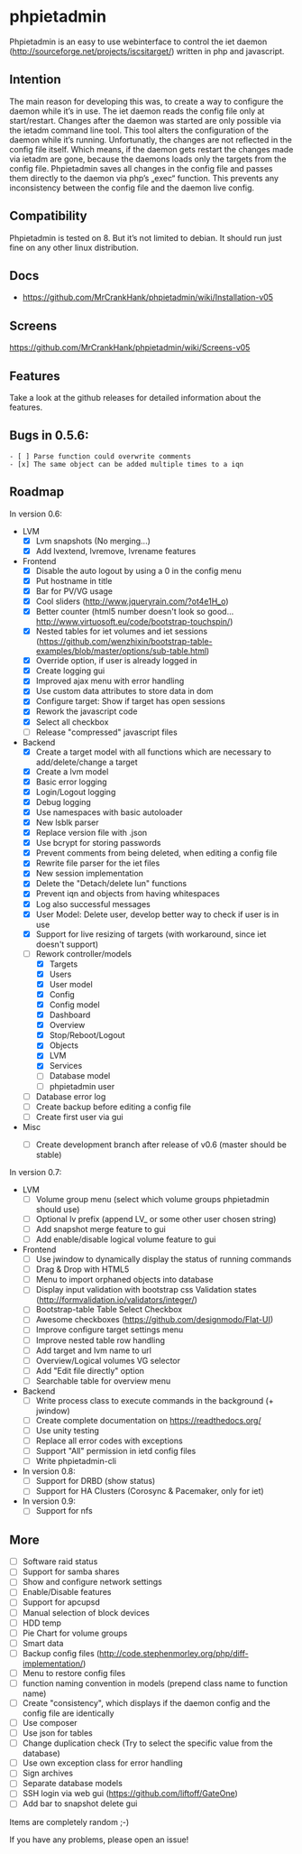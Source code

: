 # phpietadmin
Phpietadmin is an easy to use webinterface to control the iet daemon (http://sourceforge.net/projects/iscsitarget/) written in php and javascript.

## Intention
The main reason for developing this was, to create a way to configure the daemon while it’s in use. The iet daemon reads
the config file only at start/restart. Changes after the daemon was started are only possible via the ietadm command line
tool. This tool alters the configuration of the daemon while it’s running. Unfortunatly, the changes are not reflected
in the config file itself. Which means, if the daemon gets restart the changes made via ietadm are gone, because the
daemons loads only the targets from the config file. Phpietadmin saves all changes in the config file and passes them
directly to the daemon via php’s „exec“ function. This prevents any inconsistency between the config file and the
daemon live config.

## Compatibility
Phpietadmin is tested on 8. But it’s not limited to debian.
It should run just fine on any other linux distribution.

## Docs
* https://github.com/MrCrankHank/phpietadmin/wiki/Installation-v05

## Screens
https://github.com/MrCrankHank/phpietadmin/wiki/Screens-v05

## Features
Take a look at the github releases for detailed information about the features.

## Bugs in 0.5.6:
    - [ ] Parse function could overwrite comments
    - [x] The same object can be added multiple times to a iqn

## Roadmap
In version 0.6:
* LVM
    - [x] Lvm snapshots (No merging...)
    - [x] Add lvextend, lvremove, lvrename features

* Frontend
    - [x] Disable the auto logout by using a 0 in the config menu
    - [x] Put hostname in title
    - [x] Bar for PV/VG usage
    - [x] Cool sliders (http://www.jqueryrain.com/?ot4e1H_o)
    - [x] Better counter (html5 number doesn't look so good... http://www.virtuosoft.eu/code/bootstrap-touchspin/)
    - [x] Nested tables for iet volumes and iet sessions (https://github.com/wenzhixin/bootstrap-table-examples/blob/master/options/sub-table.html)
    - [x] Override option, if user is already logged in
    - [x] Create logging gui
    - [x] Improved ajax menu with error handling
    - [x] Use custom data attributes to store data in dom
    - [x] Configure target: Show if target has open sessions
    - [x] Rework the javascript code
    - [x] Select all checkbox
    - [ ] Release "compressed" javascript files

* Backend
    - [x] Create a target model with all functions which are necessary to add/delete/change a target
    - [x] Create a lvm model
    - [x] Basic error logging
    - [x] Login/Logout logging
    - [x] Debug logging
    - [x] Use namespaces with basic autoloader
    - [x] New lsblk parser
    - [x] Replace version file with .json
    - [x] Use bcrypt for storing passwords
    - [x] Prevent comments from being deleted, when editing a config file
    - [x] Rewrite file parser for the iet files
    - [x] New session implementation
    - [x] Delete the "Detach/delete lun" functions
    - [x] Prevent iqn and objects from having whitespaces
    - [x] Log also successful messages
    - [x] User Model: Delete user, develop better way to check if user is in use
    - [x] Support for live resizing of targets (with workaround, since iet doesn't support)
    - [ ] Rework controller/models
        - [x] Targets
        - [x] Users
        - [x] User model
        - [x] Config
        - [x] Config model
        - [x] Dashboard
        - [x] Overview
        - [x] Stop/Reboot/Logout
        - [x] Objects
        - [x] LVM
        - [x] Services
        - [ ] Database model
        - [ ] phpietadmin user
    - [ ] Database error log
    - [ ] Create backup before editing a config file
    - [ ] Create first user via gui

* Misc
    - [ ] Create development branch after release of v0.6 (master should be stable)


In version 0.7:
* LVM
    - [ ] Volume group menu (select which volume groups phpietadmin should use)
    - [ ] Optional lv prefix (append LV_ or some other user chosen string)
    - [ ] Add snapshot merge feature to gui
    - [ ] Add enable/disable logical volume feature to gui

* Frontend
    - [ ] Use jwindow to dynamically display the status of running commands
    - [ ] Drag & Drop with HTML5
    - [ ] Menu to import orphaned objects into database
    - [ ] Display input validation with bootstrap css Validation states (http://formvalidation.io/validators/integer/)
    - [ ] Bootstrap-table Table Select Checkbox
    - [ ] Awesome checkboxes (https://github.com/designmodo/Flat-UI)
    - [ ] Improve configure target settings menu
    - [ ] Improve nested table row handling
    - [ ] Add target and lvm name to url
    - [ ] Overview/Logical volumes VG selector
    - [ ] Add "Edit file directly" option
    - [ ] Searchable table for overview menu

* Backend
    - [ ] Write process class to execute commands in the background (+ jwindow)
    - [ ] Create complete documentation on https://readthedocs.org/
    - [ ] Use unity testing
    - [ ] Replace all error codes with exceptions
    - [ ] Support "All" permission in ietd config files
    - [ ] Write phpietadmin-cli

* In version 0.8:
    - [ ] Support for DRBD (show status)
    - [ ] Support for HA Clusters (Corosync & Pacemaker, only for iet)

* In version 0.9:
    - [ ] Support for nfs

## More
- [ ] Software raid status
- [ ] Support for samba shares
- [ ] Show and configure network settings
- [ ] Enable/Disable features
- [ ] Support for apcupsd
- [ ] Manual selection of block devices
- [ ] HDD temp
- [ ] Pie Chart for volume groups
- [ ] Smart data
- [ ] Backup config files (http://code.stephenmorley.org/php/diff-implementation/)
- [ ] Menu to restore config files
- [ ] function naming convention in models (prepend class name to function name)
- [ ] Create "consistency", which displays if the daemon config and the config file are identically
- [ ] Use composer
- [ ] Use json for tables
- [ ] Change duplication check (Try to select the specific value from the database)
- [ ] Use own exception class for error handling
- [ ] Sign archives
- [ ] Separate database models
- [ ] SSH login via web gui (https://github.com/liftoff/GateOne)
- [ ] Add bar to snapshot delete gui

Items are completely random ;-)

If you have any problems, please open an issue!